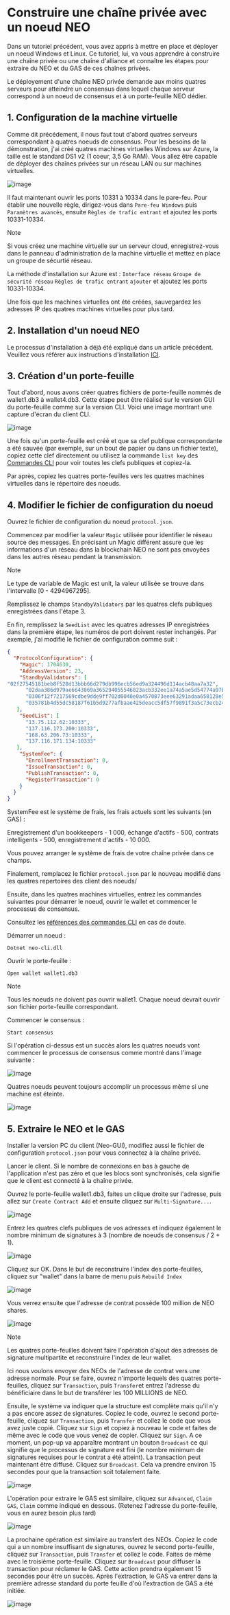 # Construire une chaîne privée avec un noeud NEO

Dans un tutoriel précédent, vous avez appris à mettre en place et déployer un noeud Windows et Linux. Ce tutoriel, lui, va vous apprendre à construire une chaîne privée ou une chaîne d'alliance et connaître les étapes pour extraire du NEO et du GAS de ces chaînes privées.

Le déployement d'une chaîne NEO privée demande aux moins quatres serveurs pour atteindre un consensus dans lequel chaque serveur correspond à un noeud de consensus et à un porte-feuille NEO dédier.

## 1. Configuration de la machine virtuelle

Comme dit précédement, il nous faut tout d'abord quatres serveurs correspondant à quatres noeuds de consensus. Pour les besoins de la démonstration, j'ai créé quatres machines virtuelles Windows sur Azure, la taille est le standard DS1 v2 (1 coeur, 3,5 Go RAM). Vous allez être capable de déployer des chaînes privées sur un réseau LAN ou sur machines virtuelles.

![image](/assets/privatechain_1.png)

Il faut maintenant ouvrir les ports 10331 à 10334 dans le pare-feu. Pour établir une nouvelle règle, dirigez-vous dans `Pare-feu Windows` puis `Paramètres avancés`, ensuite `Règles de trafic entrant` et ajoutez les ports 10331-10334.

> [!Note]
> Si vous créez une machine virtuelle sur un serveur cloud, enregistrez-vous dans le panneau d'administration de la machine virtuelle et mettez en place un groupe de sécurtié réseau.
>
> La méthode d'installation sur Azure est : `Interface réseau` `Groupe de sécurité réseau` `Règles de trafic entrant` `ajouter` et ajoutez les ports 10331-10334.

Une fois que les machines virtuelles ont été créées, sauvegardez les adresses IP des quatres machines virtuelles pour plus tard.

## 2. Installation d'un noeud NEO

Le processus d'installation à déjà été expliqué dans un article précédent. Veuillez vous référer aux instructions d'installation [ICI](setup.md).

## 3. Création d'un porte-feuille

Tout d'abord, nous avons créer quatres fichiers de porte-feuille nommés de wallet1.db3 à wallet4.db3. Cette étape peut être réalisé sur le version GUI du porte-feuille comme sur la version CLI. Voici une image montrant une capture d'écran du client CLI.

![image](/assets/privatechain_3.png)

Une fois qu'un porte-feuille est créé et que sa clef publique correspondante a été sauvée (par exemple, sur un bout de papier ou dans un fichier texte), copiez cette clef directement ou utilisez la commande `list key` des [Commandes CLI](cli.md) pour voir toutes les clefs publiques et copiez-la.

Par après, copiez les quatres porte-feuilles vers les quatres machines virtuelles dans le répertoire des noeuds.

## 4. Modifier le fichier de configuration du noeud

Ouvrez le fichier de configuration du noeud `protocol.json`.

Commencez par modifier la valeur `Magic` utilisée pour identifier le réseau source des messages. En précisant un Magic différent assure que les informations d'un réseau dans la blockchain NEO ne sont pas envoyées dans les autres réseau pendant la transmission.

> [!Note]
> Le type de variable de Magic est unit, la valeur utilisée se trouve dans l'intervalle [0 - 4294967295].

Remplissez le champs `StandbyValidators` par les quatres clefs publiques enregistrées dans l'étape 3.

En fin, remplissez la `SeedList` avec les quatres adresses IP enregistrées dans la première étape, les numéros de port doivent rester inchangés. Par exemple, j'ai modifié le fichier de configuration comme suit :

```json
{
  "ProtocolConfiguration": {
    "Magic": 1704630,
    "AddressVersion": 23,
    "StandbyValidators": [
"02f27545181beb8f528d13bbb66d279db996ecb56ed9a324496d114acb48aa7a32",
      "02daa386d979ae6643869a365294055546023acb332ee1a74a5ae5d54774a97bac",
      "0306f12f7217569cdbe9dde9ff702d0040e0a4570873eee63291adaa658128e55c",
      "035781b4d55dc58187f61b5d9277afbaae425deacc5df57f9891f3a5c73ecb24df"
   ],
    "SeedList": [
      "13.75.112.62:10333",
      "137.116.173.200:10333",
      "168.63.206.73:10333",
      "137.116.171.134:10333"
   ],
    "SystemFee": {
      "EnrollmentTransaction": 0,
      "IssueTransaction": 0,
      "PublishTransaction": 0,
      "RegisterTransaction": 0
    }
  }
}
```

SystemFee est le système de frais, les frais actuels sont les suivants (en GAS) :

Enregistrement d'un bookkeepers - 1 000, échange d'actifs - 500, contrats intelligents - 500, enregistrement d'actifs - 10 000.

Vous pouvez arranger le système de frais de votre chaîne privée dans ce champs.

Finalement, remplacez le fichier `protocol.json` par le nouveau modifié dans les quatres repertoires des client des noeuds/

Ensuite, dans les quatres machines virtuelles, entrez les commandes suivantes pour démarrer le noeud, ouvrir le wallet et commencer le processus de consensus.

Consultez les [références des commandes CLI](cli.md) en cas de doute.

Démarrer un noeud :

`Dotnet neo-cli.dll`

Ouvrir le porte-feuille :

`Open wallet wallet1.db3`

> [!Note]
> Tous les noeuds ne doivent pas ouvrir wallet1. Chaque noeud devrait ouvrir son fichier porte-feuille correspondant.

Commencer le consensus :

`Start consensus`

Si l'opération ci-dessus est un succès alors les quatres noeuds vont commencer le processus de consensus comme montré dans l'image suivante : 

![image](/assets/privatechain_8.png)

Quatres noeuds peuvent toujours accomplir un processus même si une machine est éteinte.

![image](/assets/privatechain_9.png)

## 5. Extraire le NEO et le GAS

Installer la version PC du client (Neo-GUI), modifiez aussi le fichier de configuration `protocol.json` pour vous connectez à la chaîne privée.

Lancer le client. Si le nombre de connexions en bas à gauche de l'application n'est pas zéro et que les blocs sont synchronisés, cela signifie que le client est connecté à la chaîne privée.

Ouvrez le porte-feuille wallet1.db3, faites un clique droite sur l'adresse, puis allez sur `Create Contract Add` et ensuite cliquez sur `Multi-Signature...`.

![image](/assets/privatechain_11.png)

Entrez les quatres clefs publiques de vos adresses et indiquez également le nombre minimum de signatures à 3 (nombre de noeuds de consensus / 2 + 1).

![image](/assets/privatechain_12.png)

Cliquez sur OK. Dans le but de reconstruire l'index des porte-feuilles, cliquez sur "wallet" dans la barre de menu puis `Rebuild Index`

![image](/assets/privatechain_13.png)

Vous verrez ensuite que l'adresse de contrat possède 100 million de NEO shares.

![image](/assets/privatechain_14.png)

> [!Note]
> Les quatres porte-feuilles doivent faire l'opération d'ajout des adresses de signature multipartite et reconstruire l'index de leur wallet.

Ici nous voulons envoyer des NEOs de l'adresse de contrat vers une adresse normale. Pour se faire, ouvrez n'importe lequels des quatres porte-feuilles, cliquez sur `Transaction`, puis `Transfer`et entrez l'adresse du bénéficiaire dans le but de transférer les 100 MILLIONS de NEO.

Ensuite, le système va indiquer que la structure est complète mais qu'il n'y a pas encore assez de signatures. Copiez le code, ouvrez le second porte-feuille, cliquez sur `Transaction`, puis `Transfer` et collez le code que vous avez juste copié. Cliquez sur `Sign` et copiez à nouveau le code et faites de même avec le code que vous venez de copier. Cliquez sur `Sign`. A ce moment, un pop-up va apparaître montrant un bouton `Broadcast` ce qui signifie que le processus de signature est fini (le nombre minimum de signatures requises pour le contrat a été atteint). La transaction peut maintenant être diffusé. Cliquez sur `Broadcast`. Cela va prendre environ 15 secondes pour que la transaction soit totalement faite.

![image](/assets/privatechain_20.png)

L'opération pour extraire le GAS est similaire, cliquez sur `Advanced`, `Claim GAS`, `Claim` comme indiqué en dessous. (Retenez l'adresse du porte-feuille, vous en aurez besoin plus tard)

![image](/assets/privatechain_21.png)

La prochaine opération est similaire au transfert des NEOs. Copiez le code qui a un nombre insuffisant de signatures, ouvrez le second porte-feuille, cliquez sur `Transaction`, puis `Transfer` et collez le code. Faites de même avec le troisième porte-feuille. Cliquez sur `Broadcast` pour diffuser la transaction pour réclamer le GAS. Cette action prendra également 15 secondes pour être un succès.
Après l'extraction, le GAS va entrer dans la première adresse standard du porte feuille d'où l'extraction de GAS a été initiée.

![image](/assets/privatechain_26.png)
